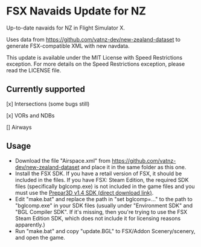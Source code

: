 # FSX Navaids Update for NZ
Up-to-date navaids for NZ in Flight Simulator X.

Uses data from https://github.com/vatnz-dev/new-zealand-dataset to generate FSX-compatible XML with new navdata.

This update is available under the MIT License with Speed Restrictions exception. For more details on the Speed Restrictions exception, please read the LICENSE file.

## Currently supported
[x] Intersections (some bugs still)

[x] VORs and NDBs

[] Airways

## Usage
- Download the file "Airspace.xml" from https://github.com/vatnz-dev/new-zealand-dataset and place it in the same folder as this one.
- Install the FSX SDK. If you have a retail version of FSX, it should be included in the files. If you have FSX: Steam Edition, the required SDK files (specifically bglcomp.exe) is not included in the game files and you must use the [Prepar3D v1.4 SDK (direct download link)](https://cloud.prepar3d.com/SDK/Prepar3D_SDK_1.4.4747.0.exe).
- Edit "make.bat" and replace the path in "set bglcomp=..." to the path to "bglcomp.exe" in your SDK files (usually under "Environment SDK" and "BGL Compiler SDK". If it's missing, then you're trying to use the FSX Steam Edition SDK, which does not include it for licensing reasons apparently.)
- Run "make.bat" and copy "update.BGL" to FSX/Addon Scenery/scenery, and open the game.